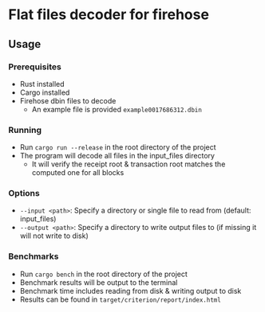 # Flat files decoder for firehose

## Usage

### Prerequisites
- Rust installed
- Cargo installed
- Firehose dbin files to decode
  - An example file is provided `example0017686312.dbin`

### Running
- Run `cargo run --release` in the root directory of the project
- The program will decode all files in the input_files directory
  - It will verify the receipt root & transaction root matches the computed one for all blocks

### Options
- `--input <path>`: Specify a directory or single file to read from (default: input_files)
- `--output <path>`: Specify a directory to write output files to (if missing it will not write to disk)

### Benchmarks
- Run `cargo bench` in the root directory of the project
- Benchmark results will be output to the terminal
- Benchmark time includes reading from disk & writing output to disk
- Results can be found in `target/criterion/report/index.html`
